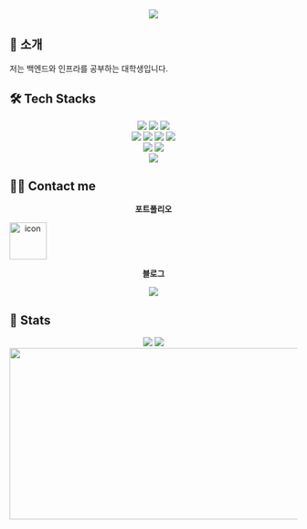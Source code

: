 

<!--
**ssoyeonni/ssoyeonni** is a ✨ _special_ ✨ repository because its `README.md` (this file) appears on your GitHub profile.

Here are some ideas to get you started:

- 🔭 I’m currently working on ...
- 🌱 I’m currently learning ...
- 👯 I’m looking to collaborate on ...
- 🤔 I’m looking for help with ...
- 💬 Ask me about ...
- 📫 How to reach me: ...
- 😄 Pronouns: ...
- ⚡ Fun fact: ...
-->





<div align="center">
   <img src="https://capsule-render.vercel.app/api?type=waving&color=ffc2c2&height=180&text=SOYEON's%20github🛫&animation=twinkling&fontColor=ffffff&fontSize=50" />
    </div>
    <div style="text-align: left;"> 
</div>


## 🙌 소개
저는 백엔드와 인프라를 공부하는 대학생입니다.


## 🛠️ Tech Stacks

<div align="center">
    <img src="https://img.shields.io/badge/Java-007396?style=for-the-badge&logo=Java&logoColor=white">
    <img src="https://img.shields.io/badge/Python-3776AB?style=for-the-badge&logo=Python&logoColor=white">
    <img src="https://img.shields.io/badge/C-A8B9CC?style=for-the-badge&logo=C&logoColor=white">
</div>

<div align="center">
    <img src="https://img.shields.io/badge/Linux-FCC624?style=for-the-badge&logo=Linux&logoColor=white">
    <img src="https://img.shields.io/badge/Docker-2496ED?style=for-the-badge&logo=Docker&logoColor=white">
    <img src="https://img.shields.io/badge/MySQL-4479A1?style=for-the-badge&logo=MySQL&logoColor=white">
    <img src="https://img.shields.io/badge/Oracle-F80000?style=for-the-badge&logo=Oracle&logoColor=white">
</div>

<div align="center">
    <img src="https://img.shields.io/badge/Spring-6DB33F?style=for-the-badge&logo=Spring&logoColor=white">
    <img src="https://img.shields.io/badge/Spring Boot-6DB33F?style=for-the-badge&logo=Spring Boot&logoColor=white">
</div>
<div align="center">
    <img src="https://img.shields.io/badge/Git-F05032?style=for-the-badge&logo=Git&logoColor=white">
</div>

## 🧑‍💻 Contact me

<div align="center">
    
**포트폴리오**
<div style="display: flex; align-items: flex-start;"><a href=https://github.com/ssoyeonni/Portfolio/> <img src="https://techstack-generator.vercel.app/github-icon.svg" alt="icon" width="65" height="65" /></a>
</div>

**블로그**
<div>
<a href=https://imsooo.tistory.com/><img src="https://img.shields.io/badge/Tistory-000000?style=for-the-badge&logo=Tistory&logoColor=white&link=https://imsooo.tistory.com/"> </a>
</div>
</div>

## 🏅 Stats
<div align="center">
    <img src="https://github-readme-stats.vercel.app/api?username=ssoyeonni&bg_color=180,00000000,00000000&title_color=fd9696&text_color=fd9696"/> 
    <img src="https://github-readme-stats.vercel.app/api/top-langs/?username=ssoyeonni&layout=compact&bg_color=180,00000000,00000000&title_color=fd9696&text_color=fd9696"/>
</div> 
<!-- 여기까지 (https://github-profile-readme-editor.netlify.app/secondstep) 코드 -->

<!-- 농장 -->
<div align="center">
<a href="https://www.gitanimals.org/en_US?utm_medium=image&utm_source=ssoyeonni&utm_content=farm">
<img
  src="https://render.gitanimals.org/farms/ssoyeonni"
  width="600"
  height="300"
/>
</a>
</div>
